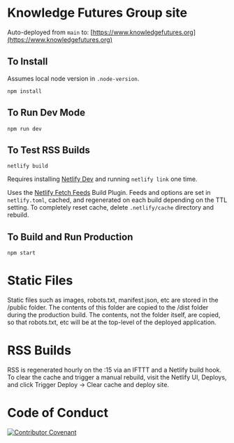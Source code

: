 # Knowledge Futures Group site

Auto-deployed from `main` to: [https://www.knowledgefutures.org](https://www.knowledgefutures.org)

## To Install

Assumes local node version in `.node-version`.

```
npm install
```

## To Run Dev Mode

```
npm run dev
```

## To Test RSS Builds

```
netlify build
```

Requires installing [Netlify Dev](https://www.netlify.com/products/dev/) and running `netlify link` one time.

Uses the [Netlify Fetch Feeds](https://github.com/philhawksworth/demo-netlify-plugin-fetch-feeds) Build Plugin.
Feeds and options are set in `netlify.toml`, cached, and regenerated on each build depending on the TTL setting.
To completely reset cache, delete `.netlify/cache` directory and rebuild.

## To Build and Run Production

```
npm start
```

# Static Files

Static files such as images, robots.txt, manifest.json, etc are stored in the /public folder. The contents of this folder are copied to the /dist folder during the production build. The contents, not the folder itself, are copied, so that robots.txt, etc will be at the top-level of the deployed application.

# RSS Builds

RSS is regenerated hourly on the :15 via an IFTTT and a Netlify build hook. To clear the cache and trigger a manual rebuild, visit the Netlify UI, Deploys, and click Trigger Deploy -> Clear cache and deploy site.

# Code of Conduct

[![Contributor Covenant](https://img.shields.io/badge/Contributor%20Covenant-v2.0%20adopted-ff69b4.svg)](https://github.com/knowledgefutures/general/blob/master/CODE_OF_CONDUCT.md)

